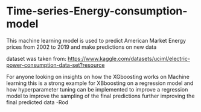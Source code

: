 # Time-series-Energy-consumption-model
This machine learning model is used to predict American Market Energy prices from 2002 to 2019 and make predictions on new data


dataset was taken from:
https://www.kaggle.com/datasets/uciml/electric-power-consumption-data-set?resource


For anyone looking on insights on how the XGboosting works on Machine learning
this is a strong example for XBboosting on a regression model and how hyperparameter tuning can be implemented to improve a regression model to improve the sampling of the final predictions further improving the final
predicted data
-Rod
